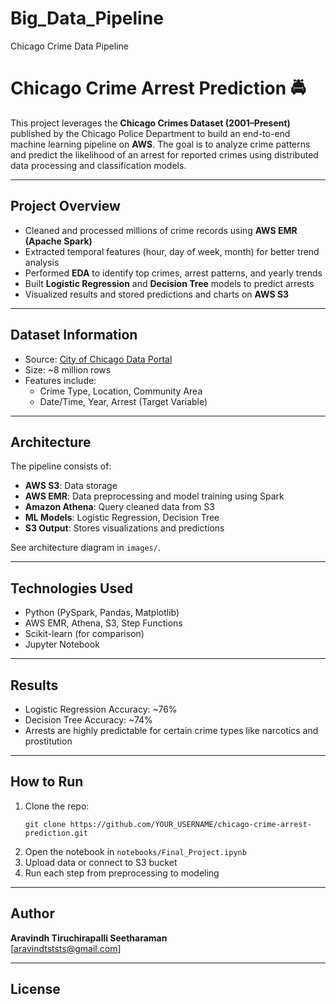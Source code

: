# Big_Data_Pipeline
Chicago Crime Data Pipeline
# Chicago Crime Arrest Prediction 🚔

This project leverages the **Chicago Crimes Dataset (2001–Present)** published by the Chicago Police Department to build an end-to-end machine learning pipeline on **AWS**. The goal is to analyze crime patterns and predict the likelihood of an arrest for reported crimes using distributed data processing and classification models.

---

## Project Overview

- Cleaned and processed millions of crime records using **AWS EMR (Apache Spark)**
- Extracted temporal features (hour, day of week, month) for better trend analysis
- Performed **EDA** to identify top crimes, arrest patterns, and yearly trends
- Built **Logistic Regression** and **Decision Tree** models to predict arrests
- Visualized results and stored predictions and charts on **AWS S3**

---

## Dataset Information

- Source: [City of Chicago Data Portal](https://data.cityofchicago.org)
- Size: ~8 million rows
- Features include:
  - Crime Type, Location, Community Area
  - Date/Time, Year, Arrest (Target Variable)

---

## Architecture

The pipeline consists of:
- **AWS S3**: Data storage
- **AWS EMR**: Data preprocessing and model training using Spark
- **Amazon Athena**: Query cleaned data from S3
- **ML Models**: Logistic Regression, Decision Tree
- **S3 Output**: Stores visualizations and predictions

See architecture diagram in `images/`.

---

## Technologies Used

- Python (PySpark, Pandas, Matplotlib)
- AWS EMR, Athena, S3, Step Functions
- Scikit-learn (for comparison)
- Jupyter Notebook

---

## Results

- Logistic Regression Accuracy: ~76%
- Decision Tree Accuracy: ~74%
- Arrests are highly predictable for certain crime types like narcotics and prostitution

---

## How to Run

1. Clone the repo:
   ```
   git clone https://github.com/YOUR_USERNAME/chicago-crime-arrest-prediction.git
   ```
2. Open the notebook in `notebooks/Final_Project.ipynb`
3. Upload data or connect to S3 bucket
4. Run each step from preprocessing to modeling

---

## Author

**Aravindh Tiruchirapalli Seetharaman**  
[aravindtststs@gmail.com]

---

## License


